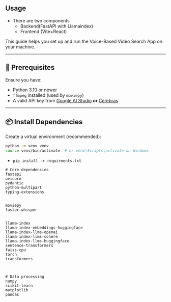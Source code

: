 ## Usage

- There are two components
    - Backend(FastAPI with Llamaindex)
    - Frontend (Vite+React)

This guide helps you set up and run the Voice-Based Video Search App on your machine.

---

## 🧱 Prerequisites

Ensure you have:

- Python 3.10 or newer
- `ffmpeg` installed (used by `moviepy`)
- A valid API key from [Google AI Studio](https://makersuite.google.com/app) **or** [Cerebras](https://cerebras.net/)

---

## 📦 Install Dependencies

Create a virtual environment (recommended):

```bash
python -m venv venv
source venv/bin/activate  # or venv\Scripts\activate on Windows
```
- `pip install -r requirments.txt`

```
# Core dependencies
fastapi
uvicorn
pydantic
python-multipart
typing-extensions


moviepy
faster-whisper


llama-index
llama-index-embeddings-huggingface
llama-index-llms-openai
llama-index-llms-cohere
llama-index-llms-huggingface
sentence-transformers
faiss-cpu
torch
transformers



# Data processing
numpy
scikit-learn
matplotlib
pandas
```

